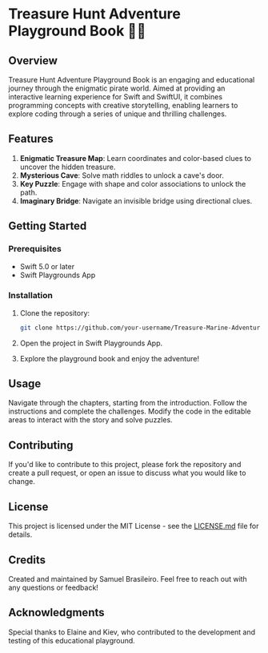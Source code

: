 # Treasure Hunt Adventure Playground Book 🏴‍☠️

## Overview

Treasure Hunt Adventure Playground Book is an engaging and educational journey through the enigmatic pirate world. Aimed at providing an interactive learning experience for Swift and SwiftUI, it combines programming concepts with creative storytelling, enabling learners to explore coding through a series of unique and thrilling challenges.

## Features

1. **Enigmatic Treasure Map**: Learn coordinates and color-based clues to uncover the hidden treasure.
2. **Mysterious Cave**: Solve math riddles to unlock a cave's door.
3. **Key Puzzle**: Engage with shape and color associations to unlock the path.
4. **Imaginary Bridge**: Navigate an invisible bridge using directional clues.

## Getting Started

### Prerequisites

- Swift 5.0 or later
- Swift Playgrounds App

### Installation

1. Clone the repository:

   ```bash
   git clone https://github.com/your-username/Treasure-Marine-Adventure.git
   ```

2. Open the project in Swift Playgrounds App.

3. Explore the playground book and enjoy the adventure!

## Usage

Navigate through the chapters, starting from the introduction. Follow the instructions and complete the challenges. Modify the code in the editable areas to interact with the story and solve puzzles.

## Contributing

If you'd like to contribute to this project, please fork the repository and create a pull request, or open an issue to discuss what you would like to change.

## License

This project is licensed under the MIT License - see the [LICENSE.md](LICENSE.md) file for details.

## Credits

Created and maintained by Samuel Brasileiro. Feel free to reach out with any questions or feedback!

## Acknowledgments

Special thanks to Elaine and Kiev, who contributed to the development and testing of this educational playground.
